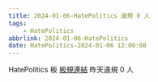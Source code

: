 ```yaml
---
title: 2024-01-06-HatePolitics 違規 0 人
tags:
    - HatePolitics
abbrlink: 2024-01-06-HatePolitics
date: HatePolitics-2024-01-06 12:00:00
---
```

HatePolitics 板 [板規連結](https://www.ptt.cc/bbs/HatePolitics/M.1617115262.A.D60.html)
昨天違規 0 人
